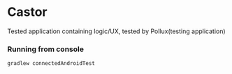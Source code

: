 # Castor
Tested application containing logic/UX, tested by Pollux(testing application)

### Running from console
```gradlew connectedAndroidTest```
